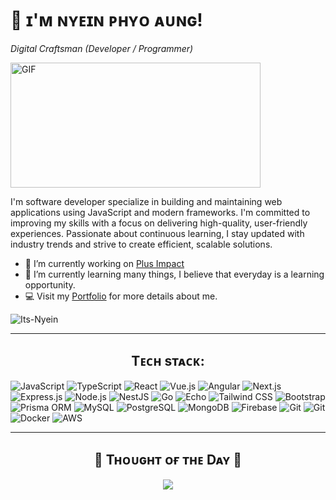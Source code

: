 <!-- <div>
  <img align="right" width="40%" src="https://owlbertsio-resized.s3.amazonaws.com/Popper.psd.full.png">
</div> -->

# 💫 ɪ'ᴍ ɴʏᴇɪɴ ᴘʜʏᴏ ᴀᴜɴɢ!
*Digital Craftsman (Developer / Programmer)*
<br /> 

<div>
  <img align="center" alt="GIF" height="200px" width="400px" src="https://media.tenor.com/YZPnGuPeZv8AAAAd/coding.gif" />
</div>

<p align="left">
  I'm software developer specialize in building and maintaining web applications using JavaScript and modern frameworks. I'm committed to improving my skills with a focus on delivering high-quality, user-friendly experiences. Passionate about continuous learning, I stay updated with industry trends and strive to create efficient, scalable solutions.
</p>

- 🔭 I’m currently working on [Plus Impact](https://www.plustalent.co/)
- 🌱 I’m currently learning many things, I believe that everyday is a learning opportunity.
- 💻 Visit my [Portfolio](https://nyeinphyoaung.vercel.app/) for more details about me.

<p align="left"><img src="https://komarev.com/ghpvc/?username=Its-Nyein&label=Profile%20views&color=770677&style=for-the-badge&logo=star" alt="Its-Nyein" style="padding-right:20px;" />
</p>

---

<h2 align="center">Tᴇᴄʜ sᴛᴀᴄᴋ:</h2>

![JavaScript](https://img.shields.io/badge/Javascript-%23323330.svg?style=flat&logo=javascript&logoColor=%23F7DF1E)
![TypeScript](https://img.shields.io/badge/Typescript-%23007ACC.svg?style=flat&logo=typescript&logoColor=white)
![React](https://img.shields.io/badge/React.js-%2320232a.svg?style=flat&logo=react&logoColor=%2361DAFB)
![Vue.js](https://img.shields.io/badge/Vue.js-%234FC08D.svg?style=flat&logo=vue.js&logoColor=white)
![Angular](https://img.shields.io/badge/Angular.js-%23DD0031.svg?style=flat&logo=angular&logoColor=white)
![Next.js](https://img.shields.io/badge/Next.js-%23000000.svg?style=flat&logo=next.js&logoColor=white)
![Express.js](https://img.shields.io/badge/Express.js-%23404d59.svg?style=flat&logo=express&logoColor=white)
![Node.js](https://img.shields.io/badge/Node.js-%23339933.svg?style=flat&logo=node.js&logoColor=white)
![NestJS](https://img.shields.io/badge/Nestjs-%23E0234E.svg?style=flat&logo=nestjs&logoColor=white)
![Go](https://img.shields.io/badge/Go-00ADD8.svg?style=flat&logo=go&logoColor=white)
![Echo](https://img.shields.io/badge/Echo-00C7B7.svg?style=flat&logo=go&logoColor=white)
![Tailwind CSS](https://img.shields.io/badge/Tailwind%20css-%2338B2AC.svg?style=flat&logo=tailwindcss&logoColor=white)
![Bootstrap](https://img.shields.io/badge/Bootstrap-%23563D7C.svg?style=flat&logo=bootstrap&logoColor=white)
![Prisma ORM](https://img.shields.io/badge/Prisma-2D3748.svg?style=flat&logo=prisma&logoColor=white)
![MySQL](https://img.shields.io/badge/MySQL-4479A1.svg?style=flat&logo=mysql&logoColor=white)
![PostgreSQL](https://img.shields.io/badge/PostgreSQL-336791.svg?style=flat&logo=postgresql&logoColor=white)
![MongoDB](https://img.shields.io/badge/MongoDB-%234ea94b.svg?style=flat&logo=mongodb&logoColor=white)
![Firebase](https://img.shields.io/badge/Firebase-%23FFCB2B.svg?style=flat&logo=firebase&logoColor=white)
![Git](https://img.shields.io/badge/Git-%23F05033.svg?style=flat&logo=git&logoColor=white)
![Git](https://img.shields.io/badge/Linux-%23FCC624.svg?style=flat&logo=linux&logoColor=black)
![Docker](https://img.shields.io/badge/Docker-2496ED.svg?style=flat&logo=docker&logoColor=white)
![AWS](https://img.shields.io/badge/AWS-FF9900.svg?style=flat&logo=amazon-aws&logoColor=white)

---

<h2 align="center">🌟 Tʜᴏᴜɢʜᴛ ᴏғ ᴛʜᴇ Dᴀʏ 🌟</h2>
<p align="center">
    <img src="https://readme-daily-quotes.vercel.app/api?author=Albert%20Einstein&quote=Life%20is%20like%20riding%20a%20bicycle.%20To%20keep%20your%20balance%20you%20must%20keep%20moving.&theme=dark&bg_color=220a28&author_color=ffeb95&accent_color=c56a90">
</p>
